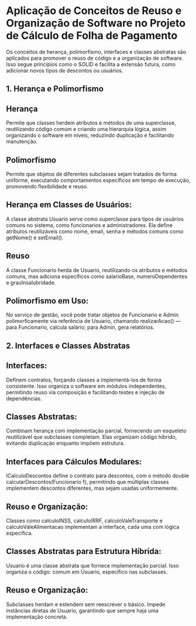 # Aplicação de Conceitos de Reuso e Organização de Software no Projeto de Cálculo de Folha de Pagamento
Os conceitos de herança, polimorfismo, interfaces e classes abstratas são aplicados para promover o reuso de código e a organização de software. Isso segue princípios como o SOLID e facilita a extensão futura, como adicionar novos tipos de descontos ou usuários.
## 1. Herança e Polimorfismo
## Herança
Permite que classes herdem atributos e métodos de uma superclasse, reutilizando código comum e criando uma hierarquia lógica, assim organizando o software em níveis, reduzindo duplicação e facilitando manutenção.
## Polimorfismo
Permite que objetos de diferentes subclasses sejam tratados de forma uniforme, executando comportamentos específicos em tempo de execução, promovendo flexibilidade e reuso.
## Herança em Classes de Usuários:

A classe abstrata Usuario serve como superclasse para tipos de usuários comuns no sistema, como funcionarios e administradores. Ela define atributos reutilizáveis como nome, email, senha e métodos comuns como getNome() e setEmail().
## Reuso
A classe Funcionario herda de Usuario, reutilizando os atributos e métodos comuns, mas adiciona específicos como salarioBase, numeroDependentes e grauInsalubridade.
## Polimorfismo em Uso:

No serviço de gestão, você pode tratar objetos de Funcionario e Admin polimorficamente via referência de Usuario, chamando realizarAcao() — para Funcionario, calcula salário; para Admin, gera relatórios.
## 2. Interfaces e Classes Abstratas
## Interfaces:
Definem contratos, forçando classes a implementá-los de forma consistente. Isso organiza o software em módulos independentes, permitindo reuso via composição e facilitando testes e injeção de dependências.
## Classes Abstratas: 
Combinam herança com implementação parcial, fornecendo um esqueleto reutilizável que subclasses completam. Elas organizam código híbrido, evitando duplicação enquanto impõem estrutura.
## Interfaces para Cálculos Modulares:

ICalculoDescontos define o contrato para descontos, com o método double calcularDescontos(Funcionario f), permitindo que múltiplas classes implementem descontos diferentes, mas sejam usadas uniformemente.
## Reuso e Organização: 
Classes como calculoINSS, calculoIRRF, calculoValeTransporte e calculoValeAlimentacao implementam a interface, cada uma com lógica específica.
## Classes Abstratas para Estrutura Híbrida:

Usuario é uma classe abstrata que fornece implementação parcial. Isso organiza o código: comum em Usuario, específico nas subclasses.
## Reuso e Organização: 
Subclasses herdam e estendem sem reescrever o básico. Impede instâncias diretas de Usuario, garantindo que sempre haja uma implementação concreta.




